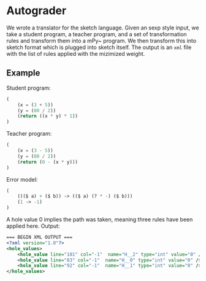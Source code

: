 # Autograder

We wrote a translator for the sketch language. Given an sexp style input, we
take a student program, a teacher program, and a set of transformation rules and transform them into a mPy~ program. We then transform this into sketch format which is plugged into sketch itself. The output is an `xml` file with the list of rules applied with the mizimized weight.


## Example
Student program:
```lisp
(
    (x = (3 + 5))
    (y = (80 / 2))
    (return ((x * y) * 1))
)
```
Teacher program:
```lisp
(
    (x = (3 - 5))
    (y = (80 / 2))
    (return (0 - (x * y)))
)
```
Error model:
```lisp
(
    ((($ a) + ($ b)) -> (($ a) (? * -) ($ b)))
    (1 -> -1)
)
```
A hole value 0 implies the path was taken, meaning three rules have been applied here.
Output:
```xml
=== BEGIN XML OUTPUT ===
<?xml version="1.0"?>
<hole_values>
    <hole_value line="101" col="-1"  name="H__2" type="int" value="0" />
    <hole_value line="83" col="-1"  name="H__0" type="int" value="0" />
    <hole_value line="92" col="-1"  name="H__1" type="int" value="0" />
</hole_values>
```
